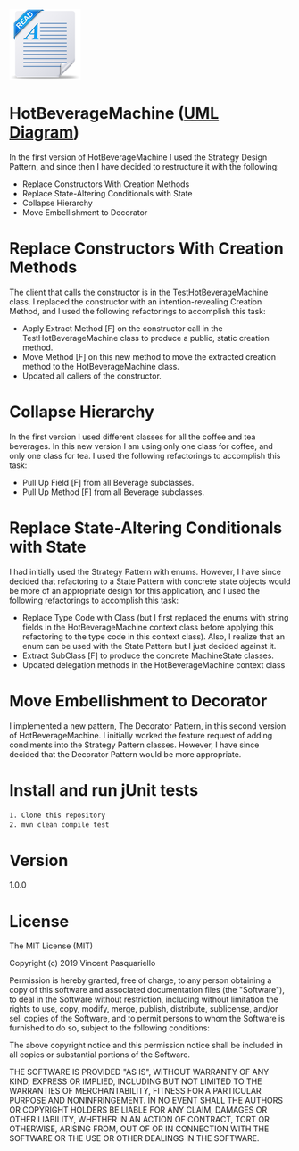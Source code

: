 ![Readme image](readme.png)

# HotBeverageMachine ([UML Diagram](https://github.com/vpasq/HotBeverageMachine/blob/master/UML_HotBeverageMachine.pdf)) 
In the first version of HotBeverageMachine I used the Strategy Design Pattern, and since then I have decided to 
restructure it with the following:
- Replace Constructors With Creation Methods
- Replace State-Altering Conditionals with State
- Collapse Hierarchy
- Move Embellishment to Decorator

# Replace Constructors With Creation Methods
The client that calls the constructor is in the TestHotBeverageMachine class.
I replaced the constructor with an intention-revealing Creation Method, and I used the 
following refactorings to accomplish this task:
- Apply Extract Method [F] on the constructor call in the TestHotBeverageMachine class to produce 
a public, static creation method.
- Move Method [F] on this new method to move the extracted creation method to the 
HotBeverageMachine class.
- Updated all callers of the constructor.

# Collapse Hierarchy
In the first version I used different classes for all the coffee and tea beverages. In this
new version I am using only one class for coffee, and only one class for tea. I used the 
following refactorings to accomplish this task:
- Pull Up Field [F] from all Beverage subclasses.
- Pull Up Method [F] from all Beverage subclasses.

# Replace State-Altering Conditionals with State
I had initially used the Strategy Pattern with enums. However, I have since decided
that refactoring to a State Pattern with concrete state objects would be more of an appropriate 
design for this application, and I used the following refactorings to accomplish this task:
- Replace Type Code with Class (but I first replaced the enums with string fields in the 
HotBeverageMachine context class before applying this refactoring to the type code in this context 
class). Also, I realize that an enum can be used with the State Pattern but I just decided 
against it.
- Extract SubClass [F] to produce the concrete MachineState classes.
- Updated delegation methods in the HotBeverageMachine context class

# Move Embellishment to Decorator
I implemented a new pattern, The Decorator Pattern, in this second version of HotBeverageMachine.
I initially worked the feature request of adding condiments into the Strategy Pattern classes.
However, I have since decided that the Decorator Pattern would be more appropriate.

# Install and run jUnit tests
```bash
1. Clone this repository
2. mvn clean compile test

```

# Version
1.0.0

# License

The MIT License (MIT)

Copyright (c) 2019 Vincent Pasquariello

Permission is hereby granted, free of charge, to any person obtaining a copy of this software and associated documentation files (the "Software"), to deal in the Software without restriction, including without limitation the rights to use, copy, modify, merge, publish, distribute, sublicense, and/or sell copies of the Software, and to permit persons to whom the Software is furnished to do so, subject to the following conditions:

The above copyright notice and this permission notice shall be included in all copies or substantial portions of the Software.

THE SOFTWARE IS PROVIDED "AS IS", WITHOUT WARRANTY OF ANY KIND, EXPRESS OR IMPLIED, INCLUDING BUT NOT LIMITED TO THE WARRANTIES OF MERCHANTABILITY, FITNESS FOR A PARTICULAR PURPOSE AND NONINFRINGEMENT. IN NO EVENT SHALL THE AUTHORS OR COPYRIGHT HOLDERS BE LIABLE FOR ANY CLAIM, DAMAGES OR OTHER LIABILITY, WHETHER IN AN ACTION OF CONTRACT, TORT OR OTHERWISE, ARISING FROM, OUT OF OR IN CONNECTION WITH THE SOFTWARE OR THE USE OR OTHER DEALINGS IN THE SOFTWARE.


